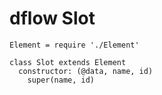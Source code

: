 dflow Slot
==========

    Element = require './Element'

    class Slot extends Element
      constructor: (@data, name, id)
        super(name, id)

